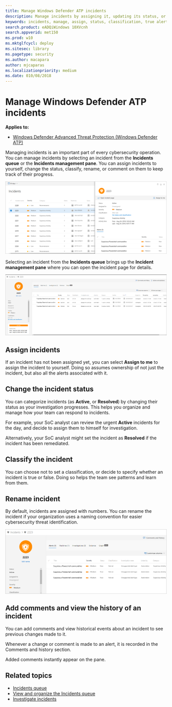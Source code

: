 ```yaml
---
title: Manage Windows Defender ATP incidents
description: Manage incidents by assigning it, updating its status, or setting its classification. 
keywords: incidents, manage, assign, status, classification, true alert, false alert
search.product: eADQiWindows 10XVcnh
search.appverid: met150
ms.prod: w10
ms.mktglfcycl: deploy
ms.sitesec: library
ms.pagetype: security
ms.author: macapara
author: mjcaparas
ms.localizationpriority: medium
ms.date: 010/08/2018
---
```


# Manage Windows Defender ATP incidents

**Applies to:**
- [Windows Defender Advanced Threat Protection (Windows Defender ATP)](https://wincom.blob.core.windows.net/documents/Windows10_Commercial_Comparison.pdf)

Managing incidents is an important part of every cybersecurity operation. You can manage incidents by selecting an incident from the **Incidents queue** or the **Incidents management pane**. You can assign incidents to yourself, change the status, classify, rename, or comment on them to keep track of their progress. 

![Image of the incidents management pane](images/atp-incidents-mgt-pane.png)

Selecting an incident from the **Incidents queue** brings up the **Incident management pane** where you can open the incident page for details.

![Image of incident detail page](images/atp-incident-details-page.png)


## Assign incidents
If an incident has not been assigned yet, you can select **Assign to me** to assign the incident to yourself. Doing so assumes ownership of not just the incident, but also all the alerts associated with it.

## Change the incident status
You can categorize incidents (as **Active**, or **Resolved**) by changing their status as your investigation progresses. This helps you organize and manage how your team can respond to incidents.

For example, your SoC analyst can review the urgent **Active** incidents for the day, and decide to assign them to himself for investigation.

Alternatively, your SoC analyst might set the incident as **Resolved** if the incident has been remediated. 

## Classify the incident 
You can choose not to set a classification, or decide to specify whether an incident is true or false. Doing so helps the team see patterns and learn from them.

## Rename incident
By default, incidents are assigned with numbers. You can rename the incident if your organization uses a naming convention for easier cybersecurity threat identification.

![Image of incident renaming](images/atp-rename-incident.png)

## Add comments and view the history of an incident
You can add comments and view historical events about an incident to see previous changes made to it.

Whenever a change or comment is made to an alert, it is recorded in the Comments and history section.

Added comments instantly appear on the pane.

## Related topics
- [Incidents queue](incidents-queue.md)
- [View and organize the Incidents queue](view-incidents-queue.md)
- [Investigate incidents](investigate-incidents-windows-defender-advanced-threat-protection.md)

